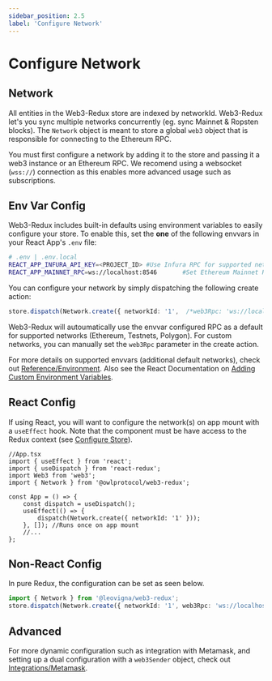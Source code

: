 ```yaml
---
sidebar_position: 2.5
label: 'Configure Network'
---
```


# Configure Network

## Network

All entities in the Web3-Redux store are indexed by networkId. Web3-Redux let's you sync multiple networks concurrently (eg. sync Mainnet & Ropsten blocks). The `Network` object is meant to store a global `web3` object that is responsible for connecting to the Ethereum RPC.

You must first configure a network by adding it to the store and passing it a web3 instance or an Ethereum RPC. We recomend using a websocket (`wss://`) connection as this enables more advanced usage such as subscriptions.

## Env Var Config

Web3-Redux includes built-in defaults using environment variables to easily configure your store. To enable this, set the **one** of the following envvars in your React App's `.env` file:

```bash
# .env | .env.local
REACT_APP_INFURA_API_KEY=<PROJECT_ID> #Use Infura RPC for supported networks
REACT_APP_MAINNET_RPC=ws://localhost:8546       #Set Ethereum Mainnet RPC (networkId: 1)
```

You can configure your network by simply dispatching the following create action:

```typescript
store.dispatch(Network.create({ networkId: '1',  /*web3Rpc: 'ws://localhost:8546'*/})
```

Web3-Redux will autoumatically use the envvar configured RPC as a default for supported networks (Ethereum, Testnets, Polygon). For custom networks, you can manually set the `web3Rpc` parameter in the create action.

For more details on supported envvars (additional default networks), check out [Reference/Environment](TBD).
Also see the React Documentation on [Adding Custom Environment Variables](https://create-react-app.dev/docs/adding-custom-environment-variables/).

## React Config

If using React, you will want to configure the network(s) on app mount with a `useEffect` hook. Note that the component must be have access to the Redux context (see [Configure Store](./add_store.md)).

```tsx
//App.tsx
import { useEffect } from 'react';
import { useDispatch } from 'react-redux';
import Web3 from 'web3';
import { Network } from '@owlprotocol/web3-redux';

const App = () => {
    const dispatch = useDispatch();
    useEffect(() => {
        dispatch(Network.create({ networkId: '1' }));
    }, []); //Runs once on app mount
    //...
};
```

## Non-React Config

In pure Redux, the configuration can be set as seen below.

```typescript
import { Network } from '@leovigna/web3-redux';
store.dispatch(Network.create({ networkId: '1', web3Rpc: 'ws://localhost:8546' }));
```

## Advanced

For more dynamic configuration such as integration with Metamask, and setting up a dual configuration with a `web3Sender` object, check out [Integrations/Metamask](TBD).
